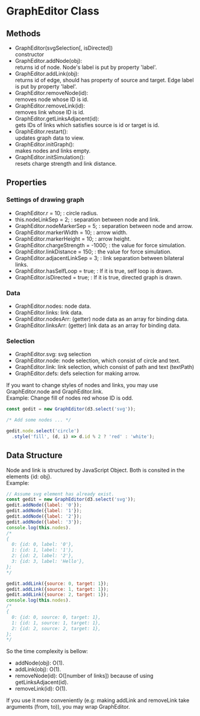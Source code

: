 # GraphEditor Class

## Methods

- GraphEditor(svgSelection[, isDirected])  
  constructor
- GraphEditor.addNode(obj):  
  returns id of node. Node's label is put by property 'label'.
- GraphEditor.addLink(obj):  
  returns id of edge, should has property of source and target. Edge label is put by property 'label'.
- GraphEditor.removeNode(id):  
  removes node whose ID is id.
- GraphEditor.removeLink(id):  
  removes link whose ID is id.
- GraphEditor.getLinksAdjacent(id):  
  gets IDs of links which satisfies source is id or target is id.
- GraphEditor.restart():  
  updates graph data to view.
- GraphEditor.initGraph():  
  makes nodes and links empty.
- GraphEditor.initSimulation():  
  resets charge strength and link distance.

## Properties

### Settings of drawing graph

- GraphEditor.r = 10; : circle radius.
- this.nodeLinkSep = 2; : separation between node and link.
- GraphEditor.nodeMarkerSep = 5; : separation between node and arrow.
- GraphEditor.markerWidth = 10; : arrow width.
- GraphEditor.markerHeight = 10; : arrow height.
- GraphEditor.chargeStrength = -1000; : the value for force simulation.
- GraphEditor.linkDistance = 150; : the value for force simulation.
- GraphEditor.adjacentLinkSep = 3; : link separation between bilateral links.
- GraphEditor.hasSelfLoop = true; : If it is true, self loop is drawn.
- GraphEditor.isDirected = true; : If it is true, directed graph is drawn.

### Data
- GraphEditor.nodes: node data.
- GraphEditor.links: link data.
- GraphEditor.nodesArr: (getter) node data as an array for binding data.
- GraphEditor.linksArr: (getter) link data as an array for binding data.

### Selection
- GraphEditor.svg: svg selection
- GraphEditor.node: node selection, which consist of circle and text.
- GraphEditor.link: link selection, which consist of path and text (textPath)
- GraphEditor.defs: defs selection for making arrow.

If you want to change styles of nodes and links, you may use GraphEditor.node and GraphEditor.link.  
Example: Change fill of nodes red whose ID is odd.
```js
const gedit = new GraphEditor(d3.select('svg'));

/* Add some nodes ... */

gedit.node.select('circle')
  .style('fill', (d, i) => d.id % 2 ? 'red' : 'white');
```

## Data Structure

Node and link is structured by JavaScript Object.
Both is consited in the elements {id: obj}.  
Example:
```js
// Assume svg element has already exist.
const gedit = new GraphEditor(d3.select('svg'));
gedit.addNode({label: '0'});
gedit.addNode({label: '1'});
gedit.addNode({label: '2'});
gedit.addNode({label: '3'});
console.log(this.nodes).
/*
{
  0: {id: 0, label: '0'},
  1: {id: 1, label: '1'},
  2: {id: 2, label: '2'},
  3: {id: 3, label: 'Hello'},
};
*/

gedit.addLink({source: 0, target: 1});
gedit.addLink({source: 1, target: 1});
gedit.addLink({source: 2, target: 1});
console.log(this.nodes).
/*
{
  0: {id: 0, source: 0, target: 1},
  1: {id: 1, source: 1, target: 1},
  2: {id: 2, source: 2, target: 1},
};
*/
```

So the time complexity is bellow:

- addNode(obj): O(1).
- addLink(obj): O(1).
- removeNode(id): O([number of links]) because of using getLinksAdjacent(id).
- removeLink(id): O(1).

If you use it more conveniently (e.g: making addLink and removeLink take arguments (from, to)), you may wrap GraphEditor.
